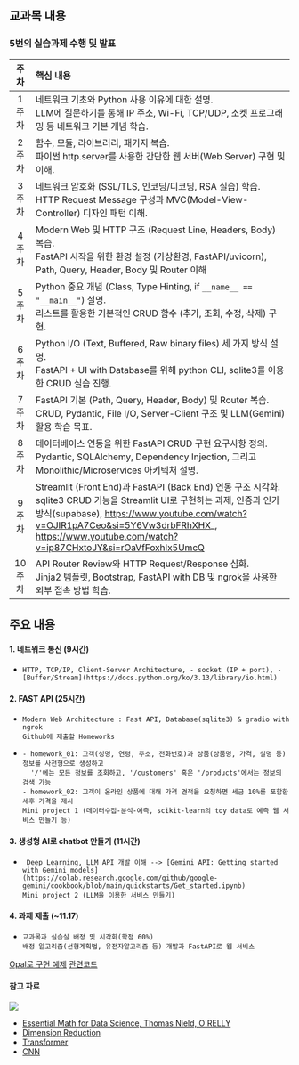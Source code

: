 ## 교과목 내용
### 5번의 실습과제 수행 및 발표
| 주차 | 핵심 내용 |
|:----:|:-----------|
| 1주차 | 네트워크 기초와 Python 사용 이유에 대한 설명.<br>LLM에 질문하기를 통해 IP 주소, Wi-Fi, TCP/UDP, 소켓 프로그래밍 등 네트워크 기본 개념 학습. |
| 2주차 | 함수, 모듈, 라이브러리, 패키지 복습.<br>파이썬 http.server를 사용한 간단한 웹 서버(Web Server) 구현 및 이해. |
| 3주차 | 네트워크 암호화 (SSL/TLS, 인코딩/디코딩, RSA 실습) 학습.<br>HTTP Request Message 구성과 MVC(Model-View-Controller) 디자인 패턴 이해. |
| 4주차 | Modern Web 및 HTTP 구조 (Request Line, Headers, Body) 복습.<br>FastAPI 시작을 위한 환경 설정 (가상환경, FastAPI/uvicorn), Path, Query, Header, Body 및 Router 이해|
| 5주차 | Python 중요 개념 (Class, Type Hinting, if `__name__ == "__main__"`) 설명.<br>리스트를 활용한 기본적인 CRUD 함수 (추가, 조회, 수정, 삭제) 구현. |
| 6주차 | Python I/O (Text, Buffered, Raw binary files) 세 가지 방식 설명.<br>FastAPI + UI with Database를 위해 python CLI, sqlite3를 이용한 CRUD 실습 진행. |
| 7주차 | FastAPI 기본 (Path, Query, Header, Body) 및 Router 복습.<br>CRUD, Pydantic, File I/O, Server-Client 구조 및 LLM(Gemini) 활용 학습 목표. |
| 8주차 | 데이터베이스 연동을 위한 FastAPI CRUD 구현 요구사항 정의.<br>Pydantic, SQLAlchemy, Dependency Injection, 그리고 Monolithic/Microservices 아키텍처 설명. |
| 9주차 | Streamlit (Front End)과 FastAPI (Back End) 연동 구조 시각화.<br>sqlite3 CRUD 기능을 Streamlit UI로 구현하는 과제, 인증과 인가 방식(supabase), https://www.youtube.com/watch?v=OJIR1pA7Ceo&si=5Y6Vw3drbFRhXHX_, https://www.youtube.com/watch?v=ip87CHxtoJY&si=rOaVfFoxhIx5UmcQ |
| 10주차 | API Router Review와 HTTP Request/Response 심화.<br>Jinja2 템플릿, Bootstrap, FastAPI with DB 및 ngrok을 사용한 외부 접속 방법 학습. |

## 주요 내용
#### 1. 네트워크 통신 (9시간)
-     HTTP, TCP/IP, Client-Server Architecture, - socket (IP + port), - [Buffer/Stream](https://docs.python.org/ko/3.13/library/io.html)
#### 2. FAST API (25시간)
-     Modern Web Architecture : Fast API, Database(sqlite3) & gradio with ngrok
      Github에 제출할 Homeworks
-     - homework_01: 고객(성명, 연령, 주소, 전화번호)과 상품(상품명, 가격, 설명 등) 정보를 사전형으로 생성하고
        '/'에는 모든 정보를 조회하고, '/customers' 혹은 '/products'에서는 정보의 검색 가능
      - homework_02: 고객이 온라인 상품에 대해 가격 견적을 요청하면 세금 10%를 포함한 세후 가격을 제시
      Mini project 1 (데이터수집-분석-예측, scikit-learn의 toy data로 예측 웹 서비스 만들기 등)
#### 3. 생성형 AI로 chatbot 만들기 (11시간)
-      Deep Learning, LLM API 개발 이해 --> [Gemini API: Getting started with Gemini models](https://colab.research.google.com/github/google-gemini/cookbook/blob/main/quickstarts/Get_started.ipynb)
      Mini project 2 (LLM을 이용한 서비스 만들기)
#### 4. 과제 제출 (~11.17)
-     교과목과 실습실 배정 및 시각화(학점 60%)
      배정 알고리즘(선형계획법, 유전자알고리즘 등) 개발과 FastAPI로 웹 서비스
[Opal로 구현 예제](https://opal.google/?flow=drive:/14_wnmShL2IKED5HJxbeYVhXDfALrGyH2&shared&mode=app)
[관련코드](https://github.com/ancestor9/2025_Fall_AI-Model-Operations-MLOps/blob/main/%EA%B0%95%EC%9D%98%EC%8B%A4%EB%B0%B0%EC%A0%95_%EC%A0%95%EC%88%98%EA%B3%84%ED%9A%8D%EB%B2%95.ipynb)
   
#### 참고 자료
![](https://www.oreilly.com/covers/urn:orm:book:9781098135492/400w/)
- [Essential Math for Data Science, Thomas Nield, O'RELLY](http://103.203.175.90:81/fdScript/RootOfEBooks/E%20Book%20collection%20-%202024%20-%20F/CSE%20%20IT%20AIDS%20ML/Essential_Math_for_Data_Science_Take_Control_of_Your_Data_with_Fundamental.pdf)
- [Dimension Reduction](https://dimensionality-reduction-293e465c2a3443e8941b016d.vercel.app/)
- [Transformer](https://poloclub.github.io/transformer-explainer/)
- [CNN](https://poloclub.github.io/cnn-explainer/)
